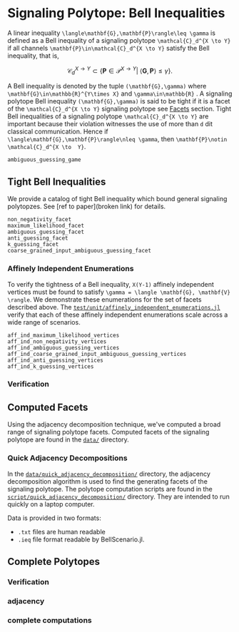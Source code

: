 # Signaling Polytope: Bell Inequalities

A linear inequality ``\langle\mathbf{G},\mathbf{P}\rangle\leq \gamma`` is defined as a Bell inequality of
a signaling polytope ``\mathcal{C}_d^{X \to Y}`` if all channels ``\mathbf{P}\in\mathcal{C}_d^{X \to Y}``
satisfy the Bell inequality, that is,

```math
    \mathcal{C}_d^{X \to Y}\subset \{\mathbf{P}\in\mathcal{P}^{X \to Y}|\; \langle\mathbf{G},\mathbf{P}\rangle\leq \gamma \}.
```

A Bell inequality is  denoted by the tuple ``(\mathbf{G},\gamma)`` where ``\mathbf{G}\in\mathbb{R}^{Y\times X}``
and ``\gamma\in\mathbb{R}`` .
A signaling polytope Bell inequality ``(\mathbf{G},\gamma)`` is said to be tight
if it is a facet of the  ``\mathcal{C}_d^{X \to Y}`` signaling polytope see [Facets](@ref) section.
Tight Bell inequalities of a signaling polytope ``\mathcal{C}_d^{X \to Y}`` are
important because their violation witnesses the use of more than  ``d`` dit classical
communication.
Hence if ``\langle\mathbf{G},\mathbf{P}\rangle\nleq \gamma``, then ``\mathbf{P}\notin \mathcal{C}_d^{X \to  Y}``.

```@docs
ambiguous_guessing_game
```

## Tight Bell Inequalities

We provide a catalog of tight Bell inequality which bound general signaling polytopzes.
See [ref to paper](broken link) for details.

```@docs
non_negativity_facet
maximum_likelihood_facet
ambiguous_guessing_facet
anti_guessing_facet
k_guessing_facet
coarse_grained_input_ambiguous_guessing_facet
```

### Affinely Independent Enumerations

To verify the tightness of a Bell inequality, ``X(Y-1)`` affinely independent
vertices must be found to satisfy ``\gamma = \langle \mathbf{G}, \mathbf{V} \rangle``.
We demonstrate these enumerations for the set of facets described above.
The [`test/unit/affinely_independent_enumerations.jl`](https://github.com/ChitambarLab/SignalingDimension.jl/blob/master/test/unit/affinely_independent_enumerations.jl)
verify that each of these affinely independent enumerations scale across a wide range of scenarios.

```@docs
aff_ind_maximum_likelihood_vertices
aff_ind_non_negativity_vertices
aff_ind_ambiguous_guessing_vertices
aff_ind_coarse_grained_input_ambiguous_guessing_vertices
aff_ind_anti_guessing_vertices
aff_ind_k_guessing_vertices
```

### Verification




## Computed Facets

Using the adjacency decomposition technique, we've computed a broad range of signaling polytope facets.
Computed facets of the signaling polytope are found in the [`data/`](https://github.com/ChitambarLab/SignalingDimension.jl/tree/master/data)
directory.

### Quick Adjacency Decompositions

In the [`data/quick_adjacency_decomposition/`](https://github.com/ChitambarLab/SignalingDimension.jl/tree/master/data/quick_adjacency_decomposition)
directory, the adjacency decomposition algorithm is used to find the generating facets of the signaling polytope.
The polytope computation scripts are found in the [`script/quick_adjacency_decomposition/`](https://github.com/ChitambarLab/SignalingDimension.jl/tree/master/script/quick_adjacency_decomposition) directory. They are intended to run quickly on a laptop computer.

Data is provided in two formats:
* `.txt` files are human readable
* `.ieq` file format readable by BellScenario.jl.

## Complete Polytopes

### Verification

### adjacency

### complete computations
